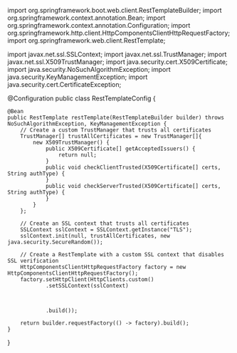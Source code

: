 import org.springframework.boot.web.client.RestTemplateBuilder;
import org.springframework.context.annotation.Bean;
import org.springframework.context.annotation.Configuration;
import org.springframework.http.client.HttpComponentsClientHttpRequestFactory;
import org.springframework.web.client.RestTemplate;

import javax.net.ssl.SSLContext;
import javax.net.ssl.TrustManager;
import javax.net.ssl.X509TrustManager;
import java.security.cert.X509Certificate;
import java.security.NoSuchAlgorithmException;
import java.security.KeyManagementException;
import java.security.cert.CertificateException;

@Configuration
public class RestTemplateConfig {

    @Bean
    public RestTemplate restTemplate(RestTemplateBuilder builder) throws NoSuchAlgorithmException, KeyManagementException {
        // Create a custom TrustManager that trusts all certificates
        TrustManager[] trustAllCertificates = new TrustManager[]{
            new X509TrustManager() {
                public X509Certificate[] getAcceptedIssuers() {
                    return null;
                }
                public void checkClientTrusted(X509Certificate[] certs, String authType) {
                }
                public void checkServerTrusted(X509Certificate[] certs, String authType) {
                }
            }
        };

        // Create an SSL context that trusts all certificates
        SSLContext sslContext = SSLContext.getInstance("TLS");
        sslContext.init(null, trustAllCertificates, new java.security.SecureRandom());

        // Create a RestTemplate with a custom SSL context that disables SSL verification
        HttpComponentsClientHttpRequestFactory factory = new HttpComponentsClientHttpRequestFactory();
        factory.setHttpClient(HttpClients.custom()
                .setSSLContext(sslContext)


                
                .build());

        return builder.requestFactory(() -> factory).build();
    }
}




